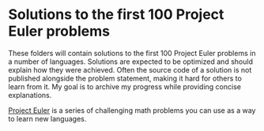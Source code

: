 # Solutions to the first 100 Project Euler problems

These folders will contain solutions to the first 100 Project Euler problems in a number of languages. Solutions are expected to be optimized and should explain how they were achieved. Often the source code of a solution is not published alongside the problem statement, making it hard for others to learn from it. My goal is to archive my progress while providing concise explanations.

[Project Euler](https://projecteuler.net/about) is a series of challenging math problems you can use as a way to learn new languages. 